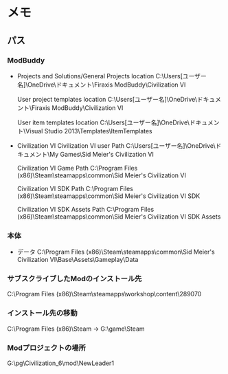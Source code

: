 # メモ

## パス

### ModBuddy

- Projects and Solutions/General
    Projects location
    C:\Users\[ユーザー名]\OneDrive\ドキュメント\Firaxis ModBuddy\Civilization VI

    User project templates location
    C:\Users\[ユーザー名]\OneDrive\ドキュメント\Firaxis ModBuddy\Civilization VI

    User item templates location
    C:\Users\[ユーザー名]\OneDrive\ドキュメント\Visual Studio 2013\Templates\ItemTemplates
- Civilization VI
    Civilization VI user Path
    C:\Users\[ユーザー名]\OneDrive\ドキュメント\My Games\Sid Meier's Civilization VI

    Civilization VI Game Path
    C:\Program Files (x86)\Steam\steamapps\common\Sid Meier's Civilization VI

    Civilization VI SDK Path
    C:\Program Files (x86)\Steam\steamapps\common\Sid Meier's Civilization VI SDK

    Civilization VI SDK Assets Path
    C:\Program Files (x86)\Steam\steamapps\common\Sid Meier's Civilization VI SDK Assets

### 本体

- データ
    C:\Program Files (x86)\Steam\steamapps\common\Sid Meier's Civilization VI\Base\Assets\Gameplay\Data

### サブスクライブしたModのインストール先

C:\Program Files (x86)\Steam\steamapps\workshop\content\289070

### インストール先の移動

C:\Program Files (x86)\Steam -> G:\game\Steam

### Modプロジェクトの場所

G:\pg\Civilization_6\mod\NewLeader1
